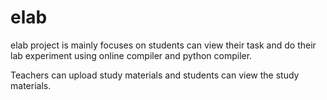 # elab

elab project is mainly focuses on students can view their task and do their lab experiment using online compiler and python compiler.

Teachers can upload study materials and students can view the study materials.
